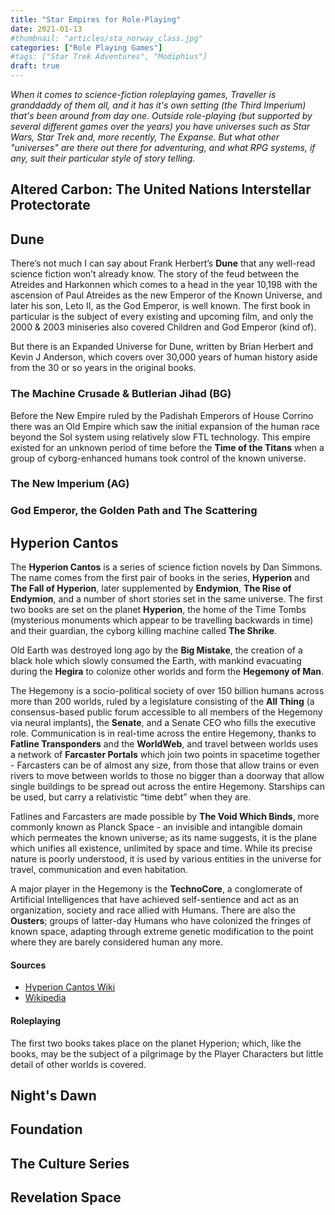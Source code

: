 ```yaml
---
title: "Star Empires for Role-Playing"
date: 2021-01-13
#thumbnail: "articles/sta_norway_class.jpg"
categories: ["Role Playing Games"]
#tags: ["Star Trek Adventures", "Modiphius"]
draft: true
---
```


_When it comes to science-fiction roleplaying games, Traveller is granddaddy of them all, and it has it's own setting (the Third Imperium) that's been around from day one. Outside role-playing (but supported by several different games over the years) you have universes such as Star Wars, Star Trek and, more recently, The Expanse. But what other "universes" are there out there for adventuring, and what RPG systems, if any, suit their particular style of story telling._

## Altered Carbon: The United Nations Interstellar Protectorate

## Dune
There’s not much I can say about Frank Herbert’s **Dune** that any well-read science fiction won’t already know. The story of the feud between the Atreides and Harkonnen which comes to a head in the year 10,198 with the ascension of Paul Atreides as the new Emperor of the Known Universe, and later his son, Leto II, as the God Emperor, is well known. The first book in particular is the subject of every existing and upcoming film, and only the 2000 & 2003 miniseries also covered Children and God Emperor (kind of).

But there is an Expanded Universe for Dune, written by Brian Herbert and Kevin J Anderson, which covers over 30,000 years of human history aside from the 30 or so years in the original books.

### The Machine Crusade & Butlerian Jihad (BG)
Before the New Empire ruled by the Padishah Emperors of House Corrino there was an Old Empire which saw the initial expansion of the human race beyond the Sol system using relatively slow FTL technology. This empire existed for an unknown period of time before the **Time of the Titans** when a group of cyborg-enhanced humans took control of the known universe.

### The New Imperium (AG)

### God Emperor, the Golden Path and The Scattering

## Hyperion Cantos
The **Hyperion Cantos** is a series of science fiction novels by Dan Simmons. The name comes from the first pair of books in the series, **Hyperion** and **The Fall of Hyperion**, later supplemented by **Endymion**, **The Rise of Endymion**, and a number of short stories set in the same universe. The first two books are set on the planet **Hyperion**, the home of the Time Tombs (mysterious monuments which appear to be travelling backwards in time) and their guardian, the cyborg killing machine called **The Shrike**.

Old Earth was destroyed long ago by the **Big Mistake**, the creation of a black hole which slowly consumed the Earth, with mankind evacuating during the **Hegira** to colonize other worlds and form the **Hegemony of Man**. 

The Hegemony is a socio-political society of over 150 billion humans across more than 200 worlds, ruled by a legislature consisting of the **All Thing** (a consensus-based public forum accessible to all members of the Hegemony via neural implants), the **Senate**, and a Senate CEO who fills the executive role. Communication is in real-time across the entire Hegemony, thanks to **Fatline Transponders** and the **WorldWeb**, and travel between worlds uses a network of **Farcaster Portals** which join two points in spacetime together - Farcasters can be of almost any size, from those that allow trains or even rivers to move between worlds to those no bigger than a doorway that allow single buildings to be spread out across the entire Hegemony. Starships can be used, but carry a relativistic “time debt” when they are.

Fatlines and Farcasters are made possible by **The Void Which Binds**, more commonly known as Planck Space - an invisible and intangible domain which permeates the known universe; as its name suggests, it is the plane which unifies all existence, unlimited by space and time. While its precise nature is poorly understood, it is used by various entities in the universe for travel, communication and even habitation. 

A major player in the Hegemony is the **TechnoCore**, a conglomerate of Artificial Intelligences that have achieved self-sentience and act as an organization, society and race allied with Humans. There are also the **Ousters**; groups of latter-day Humans who have colonized the fringes of known space, adapting through extreme genetic modification to the point where they are barely considered human any more.

#### Sources
* [Hyperion Cantos Wiki](https://hyperioncantos.fandom.com/wiki/Hyperion_Cantos_Wiki)
* [Wikipedia](https://en.wikipedia.org/wiki/Hyperion_Cantos)
#### Roleplaying
The first two books takes place on the planet Hyperion; which, like the books, may be the subject of a pilgrimage by the Player Characters but little detail of other worlds is covered.

## Night's Dawn

## Foundation

## The Culture Series

## Revelation Space